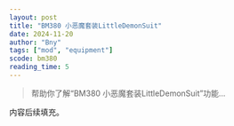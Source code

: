 ```yaml
---
layout: post
title: "BM380 小恶魔套装LittleDemonSuit"
date: 2024-11-20
author: "Bny"
tags: ["mod", "equipment"]
scode: bm380
reading_time: 5
---
```


> 帮助你了解“BM380 小恶魔套装LittleDemonSuit”功能...

内容后续填充。
